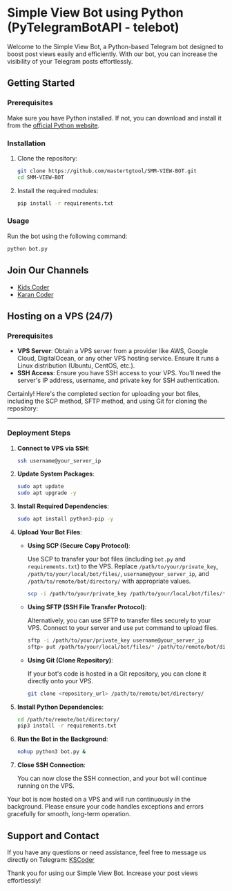 # Simple View Bot using Python (PyTelegramBotAPI - telebot)

Welcome to the Simple View Bot, a Python-based Telegram bot designed to boost post views easily and efficiently. With our bot, you can increase the visibility of your Telegram posts effortlessly.

## Getting Started

### Prerequisites

Make sure you have Python installed. If not, you can download and install it from the [official Python website](https://www.python.org/).

### Installation

1. Clone the repository:

   ```bash
   git clone https://github.com/mastertgtool/SMM-VIEW-BOT.git
   cd SMM-VIEW-BOT
   ```

2. Install the required modules:

   ```bash
   pip install -r requirements.txt
   ```

### Usage

Run the bot using the following command:

```bash
python bot.py
```

## Join Our Channels

- [Kids Coder](https://t.me/kids_coder)
- [Karan Coder](https://t.me/karancoder)

## Hosting on a VPS (24/7)

### Prerequisites

- **VPS Server**: Obtain a VPS server from a provider like AWS, Google Cloud, DigitalOcean, or any other VPS hosting service. Ensure it runs a Linux distribution (Ubuntu, CentOS, etc.).
- **SSH Access**: Ensure you have SSH access to your VPS. You'll need the server's IP address, username, and private key for SSH authentication.

Certainly! Here's the completed section for uploading your bot files, including the SCP method, SFTP method, and using Git for cloning the repository:

---

### Deployment Steps

1. **Connect to VPS via SSH**:

   ```bash
   ssh username@your_server_ip
   ```

2. **Update System Packages**:

   ```bash
   sudo apt update
   sudo apt upgrade -y
   ```

3. **Install Required Dependencies**:

   ```bash
   sudo apt install python3-pip -y
   ```

4. **Upload Your Bot Files**:

   - **Using SCP (Secure Copy Protocol)**:
   
     Use SCP to transfer your bot files (including `bot.py` and `requirements.txt`) to the VPS. Replace `/path/to/your/private_key`, `/path/to/your/local/bot/files/`, `username@your_server_ip`, and `/path/to/remote/bot/directory/` with appropriate values.
   
     ```bash
     scp -i /path/to/your/private_key /path/to/your/local/bot/files/* username@your_server_ip:/path/to/remote/bot/directory/
     ```

   - **Using SFTP (SSH File Transfer Protocol)**:

     Alternatively, you can use SFTP to transfer files securely to your VPS. Connect to your server and use `put` command to upload files.

     ```bash
     sftp -i /path/to/your/private_key username@your_server_ip
     sftp> put /path/to/your/local/bot/files/* /path/to/remote/bot/directory/
     ```

   - **Using Git (Clone Repository)**:

     If your bot's code is hosted in a Git repository, you can clone it directly onto your VPS.

     ```bash
     git clone <repository_url> /path/to/remote/bot/directory/
     ```

5. **Install Python Dependencies**:

   ```bash
   cd /path/to/remote/bot/directory/
   pip3 install -r requirements.txt
   ```

6. **Run the Bot in the Background**:

   ```bash
   nohup python3 bot.py &
   ```

7. **Close SSH Connection**:

   You can now close the SSH connection, and your bot will continue running on the VPS.

Your bot is now hosted on a VPS and will run continuously in the background. Please ensure your code handles exceptions and errors gracefully for smooth, long-term operation.

## Support and Contact

If you have any questions or need assistance, feel free to message us directly on Telegram: [KSCoder](https://t.me/kscoder)

Thank you for using our Simple View Bot. Increase your post views effortlessly!
